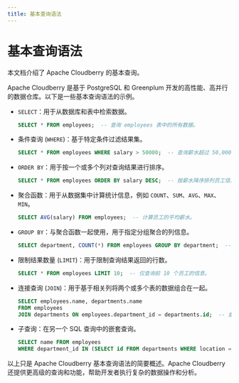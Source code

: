 ```yaml
---
title: 基本查询语法
---
```


# 基本查询语法

本文档介绍了 Apache Cloudberry 的基本查询。

Apache Cloudberry 是基于 PostgreSQL 和 Greenplum 开发的高性能、高并行的数据仓库。以下是一些基本查询语法的示例。

- `SELECT`：用于从数据库和表中检索数据。

    ```sql
    SELECT * FROM employees;  -- 查询 employees 表中的所有数据。
    ```

- 条件查询 (`WHERE`)：基于特定条件过滤结果集。

    ```sql
    SELECT * FROM employees WHERE salary > 50000;  -- 查询薪水超过 50,000 的员工信息。
    ```

- `ORDER BY`：用于按一个或多个列对查询结果进行排序。

    ```sql
    SELECT * FROM employees ORDER BY salary DESC;  -- 按薪水降序排列员工信息。
    ```

- 聚合函数：用于从数据集中计算统计信息，例如 `COUNT`、`SUM`、`AVG`、`MAX`、`MIN`。

    ```sql
    SELECT AVG(salary) FROM employees;  -- 计算员工的平均薪水。
    ```

- `GROUP BY`：与聚合函数一起使用，用于指定分组聚合的列信息。

    ```sql
    SELECT department, COUNT(*) FROM employees GROUP BY department;  -- 按部门统计员工数量。
    ```

- 限制结果数量 (`LIMIT`)：用于限制查询结果返回的行数。

    ```sql
    SELECT * FROM employees LIMIT 10;  -- 仅查询前 10 个员工的信息。
    ```

- 连接查询 (`JOIN`)：用于基于相关列将两个或多个表的数据组合在一起。

    ```sql
    SELECT employees.name, departments.name 
    FROM employees 
    JOIN departments ON employees.department_id = departments.id;  -- 查询员工及其对应的部门名称。
    ```

- 子查询：在另一个 SQL 查询中的嵌套查询。

    ```sql
    SELECT name FROM employees 
    WHERE department_id IN (SELECT id FROM departments WHERE location = 'New York');  -- 查询所有在纽约工作的员工。
    ```

以上只是 Apache Cloudberry 基本查询语法的简要概述。Apache Cloudberry 还提供更高级的查询和功能，帮助开发者执行复杂的数据操作和分析。
